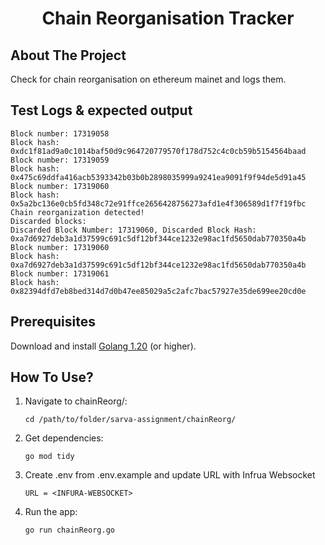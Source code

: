 <h1 align="center">Chain Reorganisation Tracker</h1>

## About The Project

Check for chain reorganisation on ethereum mainet and logs them.

## Test Logs & expected output

 ```
Block number: 17319058
Block hash: 0xdc1f81ad9a0c1014baf50d9c964720779570f178d752c4c0cb59b5154564baad
Block number: 17319059
Block hash: 0x475c69ddfa416acb5393342b03b0b2898035999a9241ea9091f9f94de5d91a45
Block number: 17319060
Block hash: 0x5a2bc136e0cb5fd348c72e91ffce2656428756273afd1e4f306589d1f7f19fbc
Chain reorganization detected!
Discarded blocks:
Discarded Block Number: 17319060, Discarded Block Hash: 0xa7d6927deb3a1d37599c691c5df12bf344ce1232e98ac1fd5650dab770350a4b
Block number: 17319060
Block hash: 0xa7d6927deb3a1d37599c691c5df12bf344ce1232e98ac1fd5650dab770350a4b
Block number: 17319061
Block hash: 0x82394dfd7eb8bed314d7d0b47ee85029a5c2afc7bac57927e35de699ee20cd0e
 ```

## Prerequisites

Download and install [Golang 1.20](https://go.dev/doc/install) (or higher).  

## How To Use?

1. Navigate to chainReorg/:
   ``` 
   cd /path/to/folder/sarva-assignment/chainReorg/
   ``` 
2. Get dependencies:
   ``` 
   go mod tidy
   ```
3. Create .env from .env.example and update URL with Infrua Websocket
    ```
   URL = <INFURA-WEBSOCKET>
    ```
4. Run the app:
   ``` 
   go run chainReorg.go 
   ```

